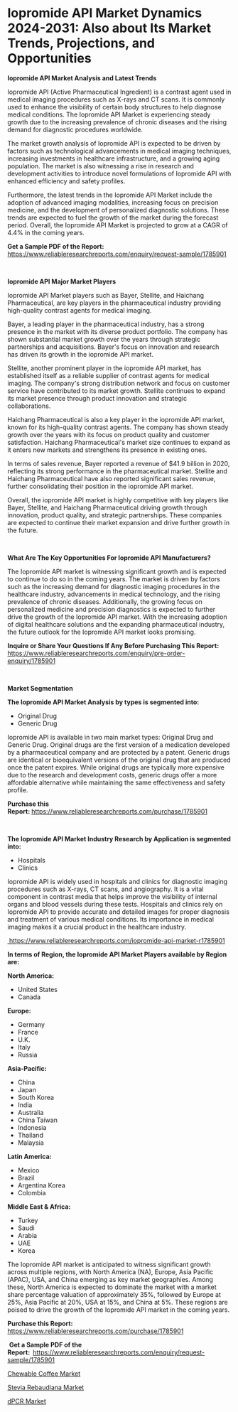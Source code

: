 <p><h1>Iopromide API Market Dynamics 2024-2031: Also about Its Market Trends, Projections, and Opportunities</h1></p><p><strong>Iopromide API Market Analysis and Latest Trends</strong></p>
<p><p>Iopromide API (Active Pharmaceutical Ingredient) is a contrast agent used in medical imaging procedures such as X-rays and CT scans. It is commonly used to enhance the visibility of certain body structures to help diagnose medical conditions. The Iopromide API Market is experiencing steady growth due to the increasing prevalence of chronic diseases and the rising demand for diagnostic procedures worldwide.</p><p>The market growth analysis of Iopromide API is expected to be driven by factors such as technological advancements in medical imaging techniques, increasing investments in healthcare infrastructure, and a growing aging population. The market is also witnessing a rise in research and development activities to introduce novel formulations of Iopromide API with enhanced efficiency and safety profiles.</p><p>Furthermore, the latest trends in the Iopromide API Market include the adoption of advanced imaging modalities, increasing focus on precision medicine, and the development of personalized diagnostic solutions. These trends are expected to fuel the growth of the market during the forecast period. Overall, the Iopromide API Market is projected to grow at a CAGR of 4.4% in the coming years.</p></p>
<p><strong>Get a Sample PDF of the Report:&nbsp;</strong> <a href="https://www.reliableresearchreports.com/enquiry/request-sample/1785901">https://www.reliableresearchreports.com/enquiry/request-sample/1785901</a></p>
<p>&nbsp;</p>
<p><strong>Iopromide API Major Market Players</strong></p>
<p><p>Iopromide API Market players such as Bayer, Stellite, and Haichang Pharmaceutical, are key players in the pharmaceutical industry providing high-quality contrast agents for medical imaging. </p><p>Bayer, a leading player in the pharmaceutical industry, has a strong presence in the market with its diverse product portfolio. The company has shown substantial market growth over the years through strategic partnerships and acquisitions. Bayer's focus on innovation and research has driven its growth in the iopromide API market.</p><p>Stellite, another prominent player in the iopromide API market, has established itself as a reliable supplier of contrast agents for medical imaging. The company's strong distribution network and focus on customer service have contributed to its market growth. Stellite continues to expand its market presence through product innovation and strategic collaborations.</p><p>Haichang Pharmaceutical is also a key player in the iopromide API market, known for its high-quality contrast agents. The company has shown steady growth over the years with its focus on product quality and customer satisfaction. Haichang Pharmaceutical's market size continues to expand as it enters new markets and strengthens its presence in existing ones.</p><p>In terms of sales revenue, Bayer reported a revenue of $41.9 billion in 2020, reflecting its strong performance in the pharmaceutical market. Stellite and Haichang Pharmaceutical have also reported significant sales revenue, further consolidating their position in the iopromide API market.</p><p>Overall, the iopromide API market is highly competitive with key players like Bayer, Stellite, and Haichang Pharmaceutical driving growth through innovation, product quality, and strategic partnerships. These companies are expected to continue their market expansion and drive further growth in the future.</p></p>
<p>&nbsp;</p>
<p><strong>What Are The Key Opportunities For Iopromide API Manufacturers?</strong></p>
<p><p>The Iopromide API market is witnessing significant growth and is expected to continue to do so in the coming years. The market is driven by factors such as the increasing demand for diagnostic imaging procedures in the healthcare industry, advancements in medical technology, and the rising prevalence of chronic diseases. Additionally, the growing focus on personalized medicine and precision diagnostics is expected to further drive the growth of the Iopromide API market. With the increasing adoption of digital healthcare solutions and the expanding pharmaceutical industry, the future outlook for the Iopromide API market looks promising.</p></p>
<p><strong>Inquire or Share Your Questions If Any Before Purchasing This Report:</strong> <a href="https://www.reliableresearchreports.com/enquiry/pre-order-enquiry/1785901">https://www.reliableresearchreports.com/enquiry/pre-order-enquiry/1785901</a></p>
<p>&nbsp;</p>
<p><strong>Market Segmentation</strong></p>
<p><strong>The Iopromide API Market Analysis by types is segmented into:</strong></p>
<p><ul><li>Original Drug</li><li>Generic Drug</li></ul></p>
<p><p>Iopromide API is available in two main market types: Original Drug and Generic Drug. Original drugs are the first version of a medication developed by a pharmaceutical company and are protected by a patent. Generic drugs are identical or bioequivalent versions of the original drug that are produced once the patent expires. While original drugs are typically more expensive due to the research and development costs, generic drugs offer a more affordable alternative while maintaining the same effectiveness and safety profile.</p></p>
<p><strong>Purchase this Report:&nbsp;</strong><a href="https://www.reliableresearchreports.com/purchase/1785901">https://www.reliableresearchreports.com/purchase/1785901</a></p>
<p>&nbsp;</p>
<p><strong>The Iopromide API Market Industry Research by Application is segmented into:</strong></p>
<p><ul><li>Hospitals</li><li>Clinics</li></ul></p>
<p><p>Iopromide API is widely used in hospitals and clinics for diagnostic imaging procedures such as X-rays, CT scans, and angiography. It is a vital component in contrast media that helps improve the visibility of internal organs and blood vessels during these tests. Hospitals and clinics rely on Iopromide API to provide accurate and detailed images for proper diagnosis and treatment of various medical conditions. Its importance in medical imaging makes it a crucial product in the healthcare industry.</p></p>
<p><a href="https://www.reliableresearchreports.com/iopromide-api-market-r1785901">&nbsp;https://www.reliableresearchreports.com/iopromide-api-market-r1785901</a></p>
<p><strong>In terms of Region, the Iopromide API Market Players available by Region are:</strong></p>
<p>
    <p> <strong> North America: </strong>
        <ul>
            <li>United States</li>
            <li>Canada</li>
        </ul>
        </p> 
    <p> <strong> Europe: </strong>
        <ul>
            <li>Germany</li>
            <li>France</li>
            <li>U.K.</li>
            <li>Italy</li>
            <li>Russia</li>
        </ul>
        </p> 
    <p> <strong> Asia-Pacific: </strong>
        <ul>
            <li>China</li>
            <li>Japan</li>
            <li>South Korea</li>
            <li>India</li>
            <li>Australia</li>
            <li>China Taiwan</li>
            <li>Indonesia</li>
            <li>Thailand</li>
            <li>Malaysia</li>
        </ul>
        </p> 
    <p> <strong> Latin America: </strong>
        <ul>
            <li>Mexico</li>
            <li>Brazil</li>
            <li>Argentina Korea</li>
            <li>Colombia</li>
        </ul>
        </p> 
    <p> <strong> Middle East & Africa: </strong>
        <ul>
            <li>Turkey</li>
            <li>Saudi</li>
            <li>Arabia</li>
            <li>UAE</li>
            <li>Korea</li>
        </ul>
    </p>
    </p>
<p><p>The Iopromide API market is anticipated to witness significant growth across multiple regions, with North America (NA), Europe, Asia Pacific (APAC), USA, and China emerging as key market geographies. Among these, North America is expected to dominate the market with a market share percentage valuation of approximately 35%, followed by Europe at 25%, Asia Pacific at 20%, USA at 15%, and China at 5%. These regions are poised to drive the growth of the Iopromide API market in the coming years.</p></p>
<p><strong>Purchase this Report: </strong><a href="https://www.reliableresearchreports.com/purchase/1785901">https://www.reliableresearchreports.com/purchase/1785901</a></p>
<p>&nbsp;<strong>Get a Sample PDF of the Report:&nbsp;&nbsp;</strong><a href="https://www.reliableresearchreports.com/enquiry/request-sample/1785901">https://www.reliableresearchreports.com/enquiry/request-sample/1785901</a></p>
<p><strong></strong></p>
<p><p><a href="https://www.linkedin.com/pulse/chewable-coffee-market-furnishes-information-share-trends-yi7cc">Chewable Coffee Market</a></p><p><a href="https://www.linkedin.com/pulse/stevia-rebaudiana-market-analysis-its-cagr-segmentation-fkhcc">Stevia Rebaudiana Market</a></p><p><a href="https://www.linkedin.com/pulse/dpcr-market-size-cagr-trends-2024-2030-ek-phrasis-bvute">dPCR Market</a></p></p>